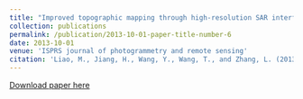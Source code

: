 ```yaml
---
title: "Improved topographic mapping through high-resolution SAR interferometry with atmospheric effect removal"
collection: publications
permalink: /publication/2013-10-01-paper-title-number-6
date: 2013-10-01
venue: 'ISPRS journal of photogrammetry and remote sensing'
citation: 'Liao, M., Jiang, H., Wang, Y., Wang, T., and Zhang, L. (2013). Improved topographic mapping through high-resolution SAR interferometry with atmospheric effect removal. ISPRS journal of photogrammetry and remote sensing, 80, 72-79.'
---
```

[Download paper here](http://SARImgGeodesy.github.io/Expresswaydeformationmappingusinghigh-resolutionTerraSAR-Ximages.pdf)
